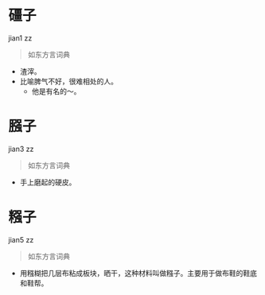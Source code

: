 # 礓子
jian1 zz
> 如东方言词典
- 渣滓。
- 比喻脾气不好，很难相处的人。
  - 他是有名的～。

# 膙子
jian3 zz
> 如东方言词典
- 手上磨起的硬皮。

# 糨子
jian5 zz
> 如东方言词典
- 用糨糊把几层布粘成板块，晒干，这种材料叫做糨子。主要用于做布鞋的鞋底和鞋帮。
